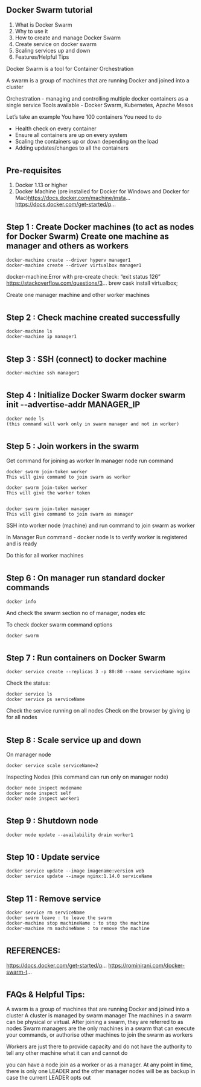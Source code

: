 # <h2> Docker Swarm tutorial

1. What is Docker Swarm
2. Why to use it
3. How to create and manage Docker Swarm
4. Create service on docker swarm
5. Scaling services up and down
6. Features/Helpful Tips



Docker Swarm is a tool for Container Orchestration

A swarm is a group of machines that are running Docker and joined into a cluster 

Orchestration - managing and controlling multiple docker containers as a single service
Tools available - Docker Swarm, Kubernetes, Apache Mesos

Let’s take an example
You have 100 containers
You need to do 
- Health check on every container
- Ensure all containers are up on every system
- Scaling the containers up or down depending on the load
- Adding updates/changes to all the containers



# <h2> Pre-requisites
1. Docker 1.13 or higher
2. Docker Machine (pre installed for Docker for Windows and Docker for Mac)https://docs.docker.com/machine/insta...
https://docs.docker.com/get-started/p...

# <h2> Step 1 :  Create Docker machines (to act as nodes for Docker Swarm)   Create one machine as manager and others as workers

    docker-machine create --driver hyperv manager1    
    docker-machine create --driver virtualbox manager1

   docker-machine:Error with pre-create check: “exit status 126”
   https://stackoverflow.com/questions/3...
   brew cask install virtualbox;

   Create one manager machine
   and other worker machines

# <h2> Step 2 :  Check machine created successfully

    docker-machine ls
    docker-machine ip manager1

# <h2> Step 3 :  SSH (connect) to docker machine

    docker-machine ssh manager1

# <h2> Step 4 :  Initialize Docker Swarm    docker swarm init --advertise-addr MANAGER_IP

    docker node ls
    (this command will work only in swarm manager and not in worker)

# <h2> Step 5 :  Join workers in the swarm

Get command for joining as worker
In manager node run command

    docker swarm join-token worker
    This will give command to join swarm as worker

    docker swarm join-token worker
    This will give the worker token


    docker swarm join-token manager
    This will give command to join swarm as manager

SSH into worker node (machine) and run command to join swarm as worker

In Manager Run command - docker node ls to verify worker is registered and is ready

Do this for all worker machines

# <h2> Step 6 :  On manager run standard docker commands

    docker info
And check the swarm section 
no of manager, nodes etc

To check docker swarm command options

    docker swarm 

# <h2> Step 7 :  Run containers on Docker Swarm
    docker service create --replicas 3 -p 80:80 --name serviceName nginx

Check the status:

    docker service ls
    docker service ps serviceName

Check the service running on all nodes
Check on the browser by giving ip for all nodes

# <h2> Step 8 :  Scale service up and down
On manager node 

	docker service scale serviceName=2

Inspecting Nodes (this command can run only on manager node)

	docker node inspect nodename
	docker node inspect self
	docker node inspect worker1

# <h2> Step 9 : Shutdown node

	docker node update --availability drain worker1

# <h2> Step 10 :  Update service
	
	docker service update --image imagename:version web
	docker service update --image nginx:1.14.0 serviceName

# <h2> Step 11 :  Remove service
	docker service rm serviceName
	docker swarm leave : to leave the swarm
	docker-machine stop machineName : to stop the machine
	docker-machine rm machineName : to remove the machine

# <h2> REFERENCES:
https://docs.docker.com/get-started/p...
https://rominirani.com/docker-swarm-t...

# <h2> FAQs & Helpful Tips:
A swarm is a group of machines that are running Docker and joined into a cluster
A cluster is managed by swarm manager
The machines in a swarm can be physical or virtual. After joining a swarm, they are referred to as nodes
Swarm managers are the only machines in a swarm that can execute your commands, or authorise other machines to join the swarm as workers

Workers are just there to provide capacity and do not have the authority to tell any other machine what it can and cannot do

you can have a node join as a worker or as a manager. At any point in time, there is only one LEADER and the other manager nodes will be as backup in case the current LEADER opts out